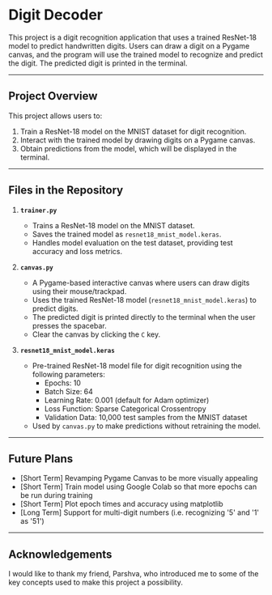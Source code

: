 # Digit Decoder
This project is a digit recognition application that uses a trained ResNet-18 model to predict handwritten digits. Users can draw a digit on a Pygame canvas, and the program will use the trained model to recognize and predict the digit. The predicted digit is printed in the terminal.

---

## Project Overview

This project allows users to:
1. Train a ResNet-18 model on the MNIST dataset for digit recognition.
2. Interact with the trained model by drawing digits on a Pygame canvas.
3. Obtain predictions from the model, which will be displayed in the terminal.

---

## Files in the Repository

1. **`trainer.py`**
   - Trains a ResNet-18 model on the MNIST dataset.
   - Saves the trained model as `resnet18_mnist_model.keras`.
   - Handles model evaluation on the test dataset, providing test accuracy and loss metrics.

2. **`canvas.py`**
   - A Pygame-based interactive canvas where users can draw digits using their mouse/trackpad.
   - Uses the trained ResNet-18 model (`resnet18_mnist_model.keras`) to predict digits.
   - The predicted digit is printed directly to the terminal when the user presses the spacebar.
   - Clear the canvas by clicking the `C` key.
     
3. **`resnet18_mnist_model.keras`**
   - Pre-trained ResNet-18 model file for digit recognition using the following parameters:
        - Epochs: 10
        - Batch Size: 64
        - Learning Rate: 0.001 (default for Adam optimizer)
        - Loss Function: Sparse Categorical Crossentropy
        - Validation Data: 10,000 test samples from the MNIST dataset
   - Used by `canvas.py` to make predictions without retraining the model.
---

## Future Plans
- [Short Term] Revamping Pygame Canvas to be more visually appealing
- [Short Term] Train model using Google Colab so that more epochs can be run during training
- [Short Term] Plot epoch times and accuracy using matplotlib
- [Long Term] Support for multi-digit numbers (i.e. recognizing '5' and '1' as '51')

---
## Acknowledgements
I would like to thank my friend, Parshva, who introduced me to some of the key concepts used to make this project a possibility.
